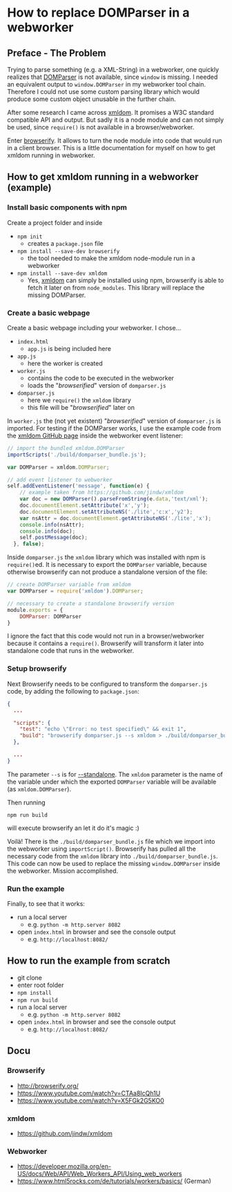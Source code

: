 # How to replace DOMParser in a webworker
## Preface - The Problem
Trying to parse something (e.g. a XML-String) in a webworker, one quickly realizes that [DOMParser](https://developer.mozilla.org/en-US/docs/Web/API/DOMParser) is not available, since `window` is missing. I needed an equivalent output to `window.DOMParser` in my webworker tool chain. Therefore I could not use some custom parsing library which would produce some custom object unusable in the further chain.

After some research I came across [xmldom](https://github.com/jindw/xmldom). It promises a W3C standard compatible API and output. But sadly it is a node module and can not simply be used, since `require()` is not available in a browser/webworker.

Enter [browserify](http://browserify.org/). It allows to turn the node module into code that would run in a client browser. This is a little documentation for myself on how to get xmldom running in webworker.

## How to get xmldom running in a webworker (example)
### Install basic components with npm

Create a project folder and inside

* `npm init`
    * creates a `package.json` file
* `npm install --save-dev browserify`
    * the tool needed to make the xmldom node-module run in a webworker
* `npm install --save-dev xmldom`
    * Yes, [xmldom](https://www.npmjs.com/package/xmldom) can simply be installed using npm, browserify is able to fetch it later on from `node_modules`. This library will replace the missing DOMParser.

### Create a basic webpage

Create a basic webpage including your webworker. I chose...

* `index.html`
    * `app.js` is being included here
* `app.js`
    * here the worker is created
* `worker.js`
    * contains the code to be executed in the webworker
    * loads the "_browserified_" version of `domparser.js`
* `domparser.js`
    * here we `require()` the `xmldom` library
    * this file will be "_browserified_" later on

In `worker.js` the (not yet existent) "_browserified_" version of `domparser.js` is imported. For testing if the DOMParser works, I use the example code from the [xmldom GitHub page](https://github.com/jindw/xmldom#example) inside the webworker event listener:

```javascript
// import the bundled xmldom.DOMParser
importScripts('./build/domparser_bundle.js');

var DOMParser = xmldom.DOMParser;

// add event listener to webworker
self.addEventListener('message', function(e) {
    // example taken from https://github.com/jindw/xmldom
    var doc = new DOMParser().parseFromString(e.data,'text/xml');
    doc.documentElement.setAttribute('x','y');
    doc.documentElement.setAttributeNS('./lite','c:x','y2');
    var nsAttr = doc.documentElement.getAttributeNS('./lite','x');
    console.info(nsAttr);
    console.info(doc);
    self.postMessage(doc);
  }, false);
```

Inside `domparser.js` the `xmldom` library which was installed with npm is `require()`ed. It is necessary to export the `DOMParser` variable, because otherwise browserify can not produce a standalone version of the file:

```javascript
// create DOMParser variable from xmldom
var DOMParser = require('xmldom').DOMParser;

// necessary to create a standalone browserify version
module.exports = {
    DOMParser: DOMParser
}

```

I ignore the fact that this code would not run in a browser/webworker because it contains a `require()`. Browserify will transform it later into standalone code that runs in the webworker.

### Setup browserify

Next Browserify needs to be configured to transform the `domparser.js` code, by adding the following to `package.json`:

```json
{
  ...

  "scripts": {
    "test": "echo \"Error: no test specified\" && exit 1",
    "build": "browserify domparser.js --s xmldom > ./build/domparser_bundle.js"
  },

  ...
}
```

The parameter `--s` is for [--standalone](https://github.com/browserify/browserify#usage). The `xmldom` parameter is the name of the variable under which the exported `DOMParser` variable will be available (as `xmldom.DOMParser`).

Then running

`npm run build`

will execute browserify an let it do it's magic :)

Voilà! There is the `./build/domparser_bundle.js` file which we import into the webworker using `importScript()`. Browserify has pulled all the necessary code from the `xmldom` library into `./build/domparser_bundle.js`. This code can now be used to replace the missing `window.DOMParser` inside the webworker. Mission accomplished.

### Run the example

Finally, to see that it works:

* run a local server
    * e.g. `python -m http.server 8082`
* open `index.html` in browser and see the console output
    * e.g. `http://localhost:8082/`



## How to run the example from scratch
* git clone
* enter root folder
* `npm install`
* `npm run build`
* run a local server
    * e.g. `python -m http.server 8082`
* open `index.html` in browser and see the console output
    * e.g. `http://localhost:8082/`

## Docu
### Browserify
* http://browserify.org/
* https://www.youtube.com/watch?v=CTAa8IcQh1U
* https://www.youtube.com/watch?v=X5FGk2G5KO0

### xmldom
* https://github.com/jindw/xmldom

### Webworker
* https://developer.mozilla.org/en-US/docs/Web/API/Web_Workers_API/Using_web_workers
* https://www.html5rocks.com/de/tutorials/workers/basics/ (German)
